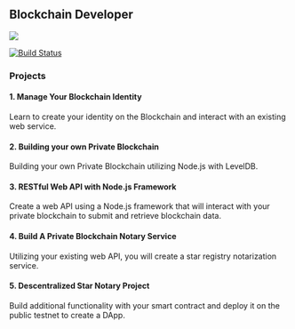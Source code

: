 ## Blockchain Developer

![](https://media.giphy.com/media/5Ko2Tcv5MGMuI/giphy.gif)

[![Build Status](https://semaphoreci.com/api/v1/ibrunotome/udacity-blockchain-developer-nanodegree/branches/master/badge.svg)](https://semaphoreci.com/ibrunotome/udacity-blockchain-developer-nanodegree)

### Projects

#### 1. Manage Your Blockchain Identity

Learn to create your identity on the Blockchain and interact with an existing web service.

#### 2. Building your own Private Blockchain

Building your own Private Blockchain utilizing Node.js with LevelDB.

#### 3. RESTful Web API with Node.js Framework

Create a web API using a Node.js framework that will interact with your private blockchain to submit and retrieve blockchain data.

#### 4. Build A Private Blockchain Notary Service

Utilizing your existing web API, you will create a star registry notarization service.

#### 5. Descentralized Star Notary Project

Build additional functionality with your smart contract and deploy it on the public testnet to create a DApp.

